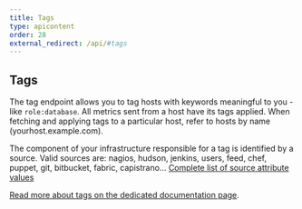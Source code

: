 ```yaml
---
title: Tags
type: apicontent
order: 28
external_redirect: /api/#tags
---
```


## Tags
The tag endpoint allows you to tag hosts with keywords meaningful to you - like `role:database`.
All metrics sent from a host have its tags applied. When fetching and applying tags to a particular host, refer to hosts by name (yourhost.example.com).

The component of your infrastructure responsible for a tag is identified by a source. Valid sources are: nagios, hudson, jenkins, users, feed, chef, puppet, git, bitbucket, fabric, capistrano... [Complete list of source attribute values][1]

[Read more about tags on the dedicated documentation page][2].

[1]: /integrations/faq/list-of-api-source-attribute-value
[2]: /tagging
